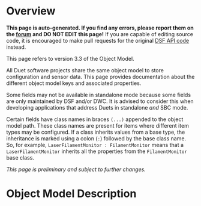 # Overview

**This page is auto-generated. If you find any errors, please report them on the [forum](https://forum.duet3d.com) and DO NOT EDIT this page!**
If you are capable of editing source code, it is encouraged to make pull requests for the original [DSF API code](https://github.com/Duet3D/DuetSoftwareFramework/tree/v3.3-dev/src/DuetAPI/ObjectModel) instead.

This page refers to version 3.3 of the Object Model.

All Duet software projects share the same object model to store configuration and sensor data.
This page provides documentation about the different object model keys and associated properties.

Some fields may not be available in standalone mode because some fields are only maintained by DSF and/or DWC.
It is advised to consider this when developing applications that address Duets in standalone *and* SBC mode.

Certain fields have class names in braces `(...)` appended to the object model path.
These class names are present for items where different item types may be configured.
If a class inherits values from a base type, the inheritance is marked using a colon (`:`) followed by the base class name.
So, for example, `LaserFilamentMonitor : FilamentMonitor` means that a `LaserFilamentMonitor` inherits all the properties from the `FilamentMonitor` base class.

*This page is preliminary and subject to further changes.*

# Object Model Description

